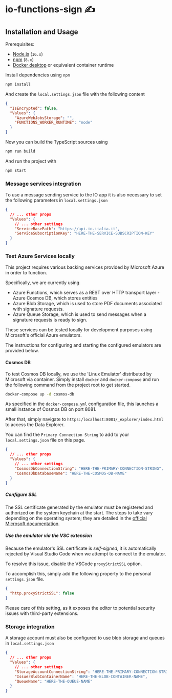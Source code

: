 # io-functions-sign ✍️

## <a name="installation-and-usage"></a>Installation and Usage

Prerequisites:

- [Node.js](https://nodejs.org/) (`16.x`)
- [npm](https://www.npmjs.com) (`8.x`)
- [Docker desktop](https://www.docker.com/products/docker-desktop/) or equivalent container runtime

Install dependencies using `npm`

```sh
npm install
```

And create the `local.settings.json` file with the following content

```json
{
  "IsEncrypted": false,
  "Values": {
    "AzureWebJobsStorage": "",
    "FUNCTIONS_WORKER_RUNTIME": "node"
  }
}
```

Now you can build the TypeScript sources using

```sh
npm run build
```

And run the project with

```sh
npm start
```

### Message services integration

To use a message sending service to the IO app it is also necessary to set the following parameters in `local.settings.json`

```json
{
  // ... other props
  "Values": {
    // ... other settings
    "ServiceBasePath": "https://api.io.italia.it",
    "ServiceSubscriptionKey": "HERE-THE-SERVICE-SUBSCRIPTION-KEY"
  }
}
```

### Test Azure Services locally

This project requires various backing services provided by Microsoft Azure in order to function.

Specifically, we are currently using

- Azure Functions, which serves as a REST over HTTP transport layer - Azure Cosmos DB, which stores entities
- Azure Blob Storage, which is used to store PDF documents associated with signature requests.
- Azure Queue Storage, which is used to send messages when a signature requests is ready to sign.

These services can be tested locally for development purposes using Microsoft's official Azure emulators.

The instructions for configuring and starting the configured emulators are provided below.

#### Cosmos DB

To test Cosmos DB locally, we use the 'Linux Emulator' distributed by Microsoft via container.
Simply install `docker` and `docker-compose` and run the following command from the project root to get started.

```sh
docker-compose up -d cosmos-db
```

As specified in the `docker-compose.yml` configuration file, this launches a small instance of Cosmos DB on port 8081.

After that, simply navigate to `https:/localhost:8081/_explorer/index.html` to access the Data Explorer.

You can find the `Primary Connection String` to add to your `local.settings.json` file on this page.

```json
{
  // ... other props
  "Values": {
    // ... other settings
    "CosmosDbConnectionString": "HERE-THE-PRIMARY-CONNECTION-STRING",
    "CosmosDbDatabaseName": "HERE-THE-COSMOS-DB-NAME"
  }
}
```

##### Configure SSL

The SSL certificate generated by the emulator must be registered and authorized on the system keychain at the start.
The steps to take vary depending on the operating system; they are detailed in the [official Microsoft documentation](https://docs.microsoft.com/en-us/azure/cosmos-db/local-emulator?tabs=ssl-netstd21#import-certificate).

##### Use the emulator via the VSC extension

Because the emulator's SSL certificate is _self-signed_, it is automatically rejected by Visual Studio Code when we attempt to connect to the emulator.

To resolve this issue, disable the VSCode `proxyStrictSSL` option.

To accomplish this, simply add the following property to the personal `settings.json` file.

```json
{
  "http.proxyStrictSSL": false
}
```

Please care of this setting, as it exposes the editor to potential security issues with third-party extensions.

### Storage integration

A storage account must also be configured to use blob storage and queues in `local.settings.json`

```json
{
  // ... other props
  "Values": {
    // ... other settings
    "StorageAccountConnectionString": "HERE-THE-PRIMARY-CONNECTION-STRING",
    "IssuerBlobContainerName": "HERE-THE-BLOB-CONTAINER-NAME",
    "QueueName": "HERE-THE-QUEUE-NAME"
  }
}
```

